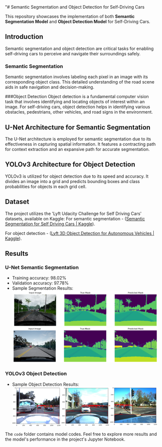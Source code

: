"# Semantic Segmentation and Object Detection for Self-Driving Cars

This repository showcases the implementation of both **Semantic Segmentation Model** and **Object Detection Model** for Self-Driving Cars.
## Introduction

Semantic segmentation and object detection are critical tasks for enabling self-driving cars to perceive and navigate their surroundings safely.

### Semantic Segmentation

Semantic segmentation involves labeling each pixel in an image with its corresponding object class. This detailed understanding of the road scene aids in safe navigation and decision-making.

###Object Detection
Object detection is a fundamental computer vision task that involves identifying and locating objects of interest within an image. For self-driving cars, object detection helps in identifying various obstacles, pedestrians, other vehicles, and road signs in the environment.

## U-Net Architecture for Semantic Segmentation

The U-Net architecture is employed for semantic segmentation due to its effectiveness in capturing spatial information. It features a contracting path for context extraction and an expansive path for accurate segmentation.

## YOLOv3 Architecture for Object Detection

YOLOv3 is utilized for object detection due to its speed and accuracy. It divides an image into a grid and predicts bounding boxes and class probabilities for objects in each grid cell.

## Dataset

The project utilizes the 'Lyft Udacity Challenge for Self Driving Cars' datasets, available on Kaggle:
For semantic segmentation - ([Semantic Segmentation for Self Driving Cars | Kaggle](https://www.kaggle.com/datasets/kumaresanmanickavelu/lyft-udacity-challenge)).

For object detection - ([Lyft 3D Object Detection for Autonomous Vehicles | Kaggle](https://www.kaggle.com/competitions/3d-object-detection-for-autonomous-vehicles)).

## Results

### U-Net Semantic Segmentation
- Training accuracy: 98.02%
- Validation accuracy: 97.78%
- Sample Segmentation Results:
  ![Sample Segmentation Result 1](/prediction/1.png)
  ![Sample Segmentation Result 2](/prediction/2.png)

### YOLOv3 Object Detection
- Sample Object Detection Results:
  ![Sample Object Detection Result 1](/prediction/yolov3.png)

The `code` folder contains model codes. Feel free to explore more results and the model's performance in the project's Jupyter Notebook.
